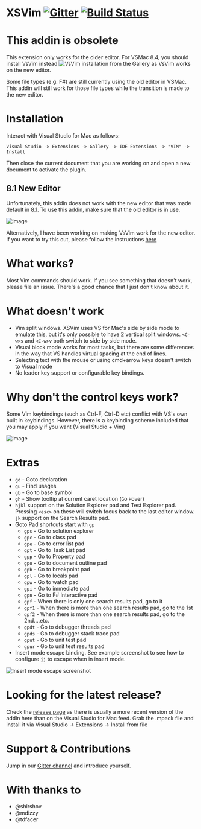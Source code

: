 # XSVim [![Gitter](https://badges.gitter.im/XSVim/Lobby.svg)](https://gitter.im/XSVim/Lobby?utm_source=badge&utm_medium=badge&utm_campaign=pr-badge&utm_content=badge) [![Build Status](https://travis-ci.org/nosami/XSVim.svg?branch=7.4)](https://travis-ci.org/nosami/XSVim)

# This addin is obsolete

This extension only works for the older editor. For VSMac 8.4, you should install VsVim instead ![VsVim installation from the Gallery](https://user-images.githubusercontent.com/667194/71757513-71efdc00-2e8e-11ea-898d-167d5d40cb17.png) as VsVim works on the new editor.

Some file types (e.g. F#) are still currently using the old editor in VSMac. This addin will still work for those file types while the transition is made to the new editor.

# Installation

Interact with Visual Studio for Mac as follows:

```
Visual Studio -> Extensions -> Gallery -> IDE Extensions -> "VIM" -> Install
```

Then close the current document that you are working on and open a new document to activate the plugin.

## 8.1 New Editor

Unfortunately, this addin does not work with the new editor that was made default in 8.1. To use this addin, make sure that the old editor is in use.

![image](https://user-images.githubusercontent.com/667194/59626372-9de68280-9133-11e9-9fbe-035553d7042e.png)

Alternatively, I have been working on making VsVim work for the new editor. If you want to try this out, please follow the instructions [here](https://github.com/VsVim/VsVim/pull/2733#issuecomment-538998555)

# What works?

Most Vim commands should work. If you see something that doesn't work, please file an issue. There's a good chance that I just don't know about it.

# What doesn't work

- Vim split windows. XSVim uses VS for Mac's side by side mode to emulate this, but it's only possible to have 2 vertical split windows. `<C-w>s` and `<C-w>v` both switch to side by side mode.
- Visual block mode works for most tasks, but there are some differences in the way that VS handles virtual spacing at the end of lines.
- Selecting text with the mouse or using cmd+arrow keys doesn't switch to Visual mode
- No leader key support or configurable key bindings.

# Why don't the control keys work?

Some Vim keybindings (such as Ctrl-F, Ctrl-D etc) conflict with VS's own built in keybindings. However, there is a keybinding scheme included that you may apply if you want (Visual Studio + Vim)

![image](https://user-images.githubusercontent.com/667194/37340194-39775566-26b5-11e8-9119-58d171aa9a01.png)

# Extras

- `gd` - Goto declaration
- `gu` - Find usages
- `gb` - Go to base symbol
- `gh` - Show tooltip at current caret location (`G`o `H`over)
- `hjkl` support on the Solution Explorer pad and Test Explorer pad. Pressing `<esc>` on these will switch focus back to the last editor window. `jk` support on the Search Results pad.
- Goto Pad shortcuts start with `gp`
  - `gps` - Go to solution explorer 
  - `gpc` - Go to class pad
  - `gpe` - Go to error list pad
  - `gpt` - Go to Task List pad
  - `gpp` - Go to Property pad
  - `gpo` - Go to document outline pad
  - `gpb` - Go to breakpoint pad
  - `gpl` - Go to locals pad
  - `gpw` - Go to watch pad
  - `gpi` - Go to immediate pad
  - `gpn` - Go to F# Interactive pad
  - `gpf` - When there is only one search results pad, go to it
  - `gpf1` - When there is more than one search results pad, go to the 1st
  - `gpf2` - When there is more than one search results pad, go to the 2nd....etc.
  - `gpdt` - Go to debugger threads pad
  - `gpds` - Go to debugger stack trace pad
  - `gput` - Go to unit test pad
  - `gpur` - Go to unit test results pad
- Insert mode escape binding. See example screenshot to see how to configure `jj` to escape when in insert mode.

![Insert mode escape screenshot](screenshots/InsertModeMapping.png)
# Looking for the latest release?

Check the [release page](https://github.com/nosami/XSVim/releases) as there is usually a more recent version of the addin here than on the Visual Studio for Mac feed. Grab the .mpack file and install it via Visual Studio -> Extensions -> Install from file

# Support & Contributions

Jump in our [Gitter channel](https://gitter.im/XSVim/Lobby) and introduce yourself. 

# With thanks to

- @shirshov
- @mdizzy
- @tdfacer

